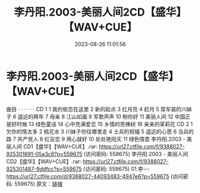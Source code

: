 ﻿---
title: 李丹阳.2003-美丽人间2CD【盛华】【WAV+CUE】
date: 2023-08-26 11:01:56
categories: WAV车载音乐、镜像
tags: 华语中文
---
# 李丹阳.2003-美丽人间2CD【盛华】【WAV+CUE】

曲目 · · · · · ·
CD 1
1 我的依恋在这里
2 新的起点
3 红月亮
4 赶月
5 穿军装的川妹子
6 遥远的拜年
7 母亲
8 江山如画
9 军歌声声
10 盼你好
11 美丽人间
12 中国正是好时候
13 绿色童话
14 心中充满爱恋
15 乡情的苦楝树
16 亲亲的茉莉花
CD 2
1 欠你的情太多
2 桃花水
3 川妹子你往哪里走
4 士兵的祝福
5 遥远的心愿
6 当兵的路
7 共产党人
8 红豆恋
9 用心就好
10 处处艳阳天
11 绿色情意
李丹阳.2003 - 美丽人间 CD1【盛华】【WAV+CUE】.rar: https://url27.ctfile.com/f/9388027-925301691-05a3c8?p=559675
(访问密码: 559675)
李丹阳.2003 - 美丽人间 CD2【盛华】【WAV+CUE】.rar: https://url27.ctfile.com/f/9388027-925301487-9ddfcc?p=559675
(访问密码: 559675)
01.李--: https://url27.ctfile.com/d/9388027-44093483-4947e6?p=559675
(访问密码: 559675)
原文：[链接](https://blog.sina.com.cn/s/blog_1647c7e760103139a.html)